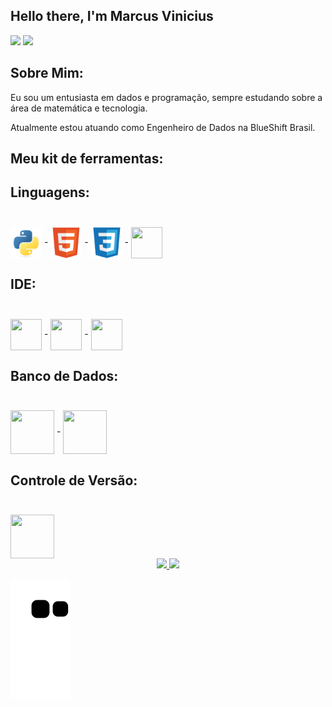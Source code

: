 ## Hello there, I'm Marcus Vinicius

<div>
  <a href="https://github.com/Markeid" target="_blank"><img src="https://img.shields.io/badge/GitHub-100000?style=for-the-badge&logo=github&logoColor=white" target="_blank"></a>
  <a href="https://www.linkedin.com/in/marcus-vinicius-ara%C3%BAjo-5a9180198" target="_blank"><img src="https://img.shields.io/badge/LinkedIn-0077B5?style=for-the-badge&logo=linkedin&logoColor=white" target="_blank"></a>
</div>

## Sobre Mim:

Eu sou um entusiasta em dados e programação, sempre estudando sobre a área de matemática e tecnologia.

Atualmente estou atuando como Engenheiro de Dados na BlueShift Brasil.

## Meu kit de ferramentas:

## Linguagens: <div style="display: inline_block"><br> 
  <img align="center" height="50" width="50" src="https://raw.githubusercontent.com/devicons/devicon/master/icons/python/python-original.svg">  - <img align="center" height="50" width="50" src="https://raw.githubusercontent.com/devicons/devicon/master/icons/html5/html5-original.svg"> - <img align="center" height="50" width="50" src="https://raw.githubusercontent.com/devicons/devicon/master/icons/css3/css3-original.svg"> - <img align="center" height="50" width="50" src="https://cdn.jsdelivr.net/gh/devicons/devicon/icons/php/php-plain.svg">        
 </div>
 
## IDE: <div style="display: inline_block"><br> 
<img align="center" height="50" width="50" src="https://cdn.jsdelivr.net/gh/devicons/devicon/icons/pycharm/pycharm-original.svg"> - <img align="center" height="50" width="50" src="https://cdn.jsdelivr.net/gh/devicons/devicon/icons/jupyter/jupyter-original.svg"> - <img align="center" height="50" width="50" src="https://cdn.jsdelivr.net/gh/devicons/devicon/icons/vscode/vscode-original.svg">                 
</div>

## Banco de Dados: <div style="display: inline_block"><br> 
<img align="center" height="70" width="70" src="https://cdn.jsdelivr.net/gh/devicons/devicon/icons/mysql/mysql-original-wordmark.svg"> - <img align="center" height="70" width="70" src="https://cdn.jsdelivr.net/gh/devicons/devicon/icons/postgresql/postgresql-original.svg">
</div>

## Controle de Versão: <div style="display: inline_block"><br> 
<img align="center" height="70" width="70"  src="https://cdn.jsdelivr.net/gh/devicons/devicon/icons/github/github-original-wordmark.svg">
</div>

<div align="center">
  <a href="https://github.com/Markeid">
  <img height="180em" src="![Markeid's GitHub stats](https://github-readme-stats.vercel.app/api?username=Markeid&show_icons=true)"/>
  <img height="180em" src="![Markeid's GitHub stats](https://github-readme-stats.vercel.app/api?username=Markeid&count_private=true)"/>
</div>

<div> 

  ![Snake animation](https://github.com/rafaballerini/rafaballerini/blob/output/github-contribution-grid-snake.svg)
  
</div>
